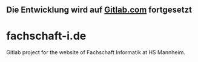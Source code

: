## Die Entwicklung wird auf [Gitlab.com](https://gitlab.com/fachschaft-i/fachschaft-i-de) fortgesetzt

# fachschaft-i.de
Gitlab project for the website of Fachschaft Informatik at HS Mannheim.
